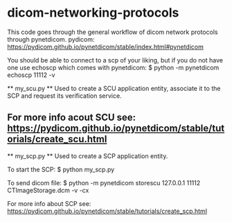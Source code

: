 # dicom-networking-protocols

This code goes through the general workflow of dicom network protocols through pynetdicom.
pydicom: https://pydicom.github.io/pynetdicom/stable/index.html#pynetdicom

You should be able to connect to a scp of your liking, but if you do not have one use echoscp which comes with pynetdicom:
$ python -m pynetdicom echoscp 11112 -v

** my_scu.py **
Used to create a SCU application entity, associate it to the SCP and request its verification service.

For more info acout SCU see: https://pydicom.github.io/pynetdicom/stable/tutorials/create_scu.html
------------------------------------------------------------------------------------------------------------------------

** my_scp.py **
Used to create a SCP application entity.

To start the SCP:
$ python my_scp.py

To send dicom file:
$ python -m pynetdicom storescu 127.0.0.1 11112 CTImageStorage.dcm -v -cx

For more info about SCP see: https://pydicom.github.io/pynetdicom/stable/tutorials/create_scp.html